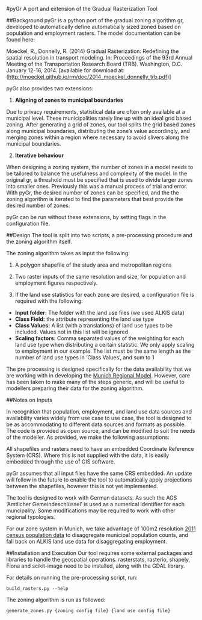#pyGr
A port and extension of the Gradual Rasterization Tool

##Background
pyGr is a python port of the gradual zoning algorithm gr, developed to automatically define automatically sized zoned based on population and employment rasters. The model documentation can be found here:

Moeckel, R., Donnelly, R. (2014) Gradual Rasterization: Redefining the spatial resolution in transport modeling. In: Proceedings of the 93rd Annual Meeting of the Transportation Research Board (TRB). Washington, D.C. January 12-16, 2014. [available for download at: (http://moeckel.github.io/rm/doc/2014_moeckel_donnelly_trb.pdf)]

pyGr also provides two extensions:

1. **Aligning of zones to municipal boundaries**

Due to privacy requirements, statistical data are often only available at a municipal level. These municipalities rarely line up with an ideal grid based zoning. After generating a grid of zones, our tool splits the grid based zones along municipal boundaries, distributing the zone’s value accordingly, and merging zones within a region where necessary to avoid slivers along the municipal boundaries.

2. **Iterative behaviour**

When designing a zoning system, the number of zones in a model needs to be tailored to balance the usefulness and complexity of the model. In the original gr, a threshold must be specified that is used to divide larger zones into smaller ones. Previously this was a manual process of trial and error. With pyGr, the desired number of zones can be specified, and the the zoning algorithm is iterated to find the parameters that best provide the desired number of zones.

pyGr can be run without these extensions, by setting flags in the configuration file.

##Design
The tool is split into two scripts, a pre-processing procedure and the zoning algorithm itself.

The zoning algorithm takes as input the following:
1. A polygon shapefile of the study area and metropolitan regions

2. Two raster inputs of the same resolution and size, for population and employment figures respectively.

3. If the land use statistics for each zone are desired, a configuration file is required with the following:
  * **Input folder:** The folder with the land use files (we used ALKIS data)
  * **Class Field:** the attribute representing the land use type
  * **Class Values:** A list (with a translations) of land use types to be included. Values not in this list will be ignored
  * **Scaling factors:** Comma separated values of the weighting for each land use type when distributing a certain statistic. We only apply scaling to employment in our example. The list must be the same length as the number of land use types in ‘Class Values’, and sum to 1

The pre processing is designed specifically for the data availability that we are working with in developing the [Munich Regional Model](http://www.msm.bgu.tum.de/index.php?id=30&L=1). However, care has been taken to make many of the steps generic, and will be useful to modellers preparing their data for the zoning algorithm.


##Notes on Inputs

In recognition that population, employment, and land use data sources and availability varies widely from use case to use case, the tool is designed to be as accommodating to different data sources and formats as possible. The code is provided as open source, and can be modified to suit the needs of the modeller. As provided, we make the following assumptions:

All shapefiles and rasters need to have an embedded Coordinate Reference System (CRS). Where this is not supplied with the data, it is easily embedded through the use of GIS software.

pyGr assumes that all input files have the same CRS embedded. An update will follow in the future to enable the tool to automatically apply projections between the shapefiles, however this is not yet implemented.

The tool is designed to work with German datasets. As such the AGS ‘Amtlicher Gemeindeschlüssel’ is used as a numerical identifier for each muncipality. Some modifications may be required to work with other regional typologies.

For our zone system in Munich, we take advantage of 100m2 resolution [2011 census population data](https://www.zensus2011.de/SharedDocs/Aktuelles/Ergebnisse/DemografischeGrunddaten.html?nn=3065474) to disaggregate municipal population counts, and fall back on ALKIS land use data for disaggregating employment.

##Installation and Execution
Our tool requires some external packages and libraries to handle the geospatial operations.
rasterstats, rasterio, shapely, Fiona and scikit-image need to be installed, along with the GDAL library.

For details on running the  pre-processing script, run:
```
build_rasters.py --help
```
The zoning algorithm is run as followed:
```
generate_zones.py {zoning config file} {land use config file}
```